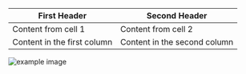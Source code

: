 First Header | Second Header
------------ | -------------
Content from cell 1 | Content from cell 2
Content in the first column | Content in the second column


![example image](https://picsum.photos/32/32/?random "An exemplary image")